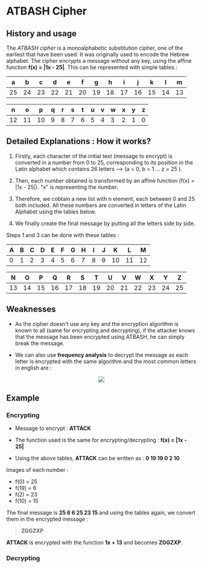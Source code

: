 # ATBASH Cipher

## History and usage

The *ATBASH cipher* is a monoalphabetic substitution cipher, one of the earliest that have been used. It was originally used to encode the Hebrew alphabet. The cipher encrypts a message without any key, using the affine function **f(x) = |1x - 25|**. This can be represented with simple tables :

| a  | b  | c  | d  | e  | f  | g  | h  | i  | j  | k  | l  | m  |
|----|----|----|----|----|----|----|----|----|----|----|----|----|
| 25 | 24 | 23 | 22 | 21 | 20 | 19 | 18 | 17 | 16 | 15 | 14 | 13 |

| n  | o  | p  | q | r | s | t | u | v | w | x | y | z |
|----|----|----|---|---|---|---|---|---|---|---|---|---|
| 12 | 11 | 10 | 9 | 8 | 7 | 6 | 5 | 4 | 3 | 2 | 1 | 0 |

## Detailed Explanations : How it works?

1. Firstly, each character of the initial text (message to encrypt) is converted in a number from 0 to 25, corresponding to its position in the Latin alphabet which contains 26 letters --> (a = 0, b = 1 ... z = 25 ).

2. Then, each number obtained is transformed by an affine function (f(x) = |1x - 25|). "x" is representing the number.

3. Therefore, we cobtain a new list with n element, each between 0 and 25 both included. All these numbers are converted in letters of the Latin Alphabet using the tables below.

4. We finally create the final message by putting all the letters side by side.

Steps 1 and 3 can be done with these tables : 

| A | B | C | D | E | F | G | H | I | J | K  | L  | M  |
|---|---|---|---|---|---|---|---|---|---|----|----|----|
| 0 | 1 | 2 | 3 | 4 | 5 | 6 | 7 | 8 | 9 | 10 | 11 | 12 |

| N  | O  | P  | Q  | R  | S  | T  | U  | V  | W  | X  | Y  | Z  |
|----|----|----|----|----|----|----|----|----|----|----|----|----|
| 13 | 14 | 15 | 16 | 17 | 18 | 19 | 20 | 21 | 22 | 23 | 24 | 25 |

## Weaknesses

- As the cipher doesn't use any key and the encryption algorithm is known to all (same for encrypting and decrypting), if the attacker knows that the message has been encrypted using ATBASH, he can simply break the message.

- We can also use **frequency analysis** to decrypt the message as each letter is encrypted with the same algorithm and the most common letters in english are :

<p align="center"> 
<img src="https://upload.wikimedia.org/wikipedia/commons/thumb/d/d5/English_letter_frequency_%28alphabetic%29.svg/340px-English_letter_frequency_%28alphabetic%29.svg.png">
</p>

## Example

### Encrypting

- Message to encrypt : **ATTACK**

- The function used is the same for encrypting/decrypting : **f(x) = |1x - 25|**
- Using the above tables, **ATTACK** can be written as : **0 19 19 0 2 10**

Images of each number :

- f(0) = 25
- f(19) = 6
- f(2) = 23
- f(10) = 15

The final message is **25 6 6 25 23 15** and using the tables again, we convert them in the encrypted message :

> **ZGGZXP**

**ATTACK** is encrypted with the function **1x + 13** and becomes **ZGGZXP**.

### Decrypting

